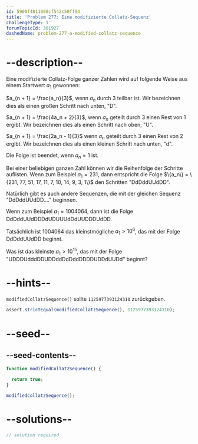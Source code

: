 ```yaml
---
id: 5900f4811000cf542c50ff94
title: 'Problem 277: Eine modifizierte Collatz-Sequenz'
challengeType: 1
forumTopicId: 301927
dashedName: problem-277-a-modified-collatz-sequence
---
```


# --description--

Eine modifizierte Collatz-Folge ganzer Zahlen wird auf folgende Weise aus einem Startwert $a_1$ gewonnen:

$a_{n + 1} = \frac{a_n}{3}$, wenn $a_n$ durch 3 teilbar ist. Wir bezeichnen dies als einen großen Schritt nach unten, "D".

$a_{n + 1} = \frac{4a_n + 2}{3}$, wenn $a_n$ geteilt durch 3 einen Rest von 1 ergibt. Wir bezeichnen dies als einen Schritt nach oben, "U".

$a_{n + 1} = \frac{2a_n - 1}{3}$ wenn $a_n$ geteilt durch 3 einen Rest von 2 ergibt. Wir bezeichnen dies als einen kleinen Schritt nach unten, "d".

Die Folge ist beendet, wenn $a_n = 1$ ist.

Bei einer beliebigen ganzen Zahl können wir die Reihenfolge der Schritte auflisten. Wenn zum Beispiel $a_1 = 231$, dann entspricht die Folge $\\{a_n\\} = \\\{231, 77, 51, 17, 11, 7, 10, 14, 9, 3, 1\\}$ den Schritten "DdDddUUdDD".

Natürlich gibt es auch andere Sequenzen, die mit der gleichen Sequenz "DdDddUUdDD...." beginnen.

Wenn zum Beispiel $a_1 = 1004064$, dann ist die Folge DdDddUUdDDDdUDUUUdDdUUDDDUdDD.

Tatsächlich ist 1004064 das kleinstmögliche $a_1 > {10}^6$, das mit der Folge DdDddUUdDD beginnt.

Was ist das kleinste $a_1 > {10}^{15}$, das mit der Folge "UDDDUdddDDUDDddDdDddDDDDUDDdUUDd" beginnt?

# --hints--

`modifiedCollatzSequence()` sollte `1125977393124310` zurückgeben.

```js
assert.strictEqual(modifiedCollatzSequence(), 1125977393124310);
```

# --seed--

## --seed-contents--

```js
function modifiedCollatzSequence() {

  return true;
}

modifiedCollatzSequence();
```

# --solutions--

```js
// solution required
```
